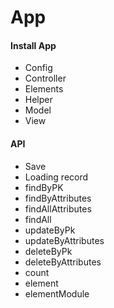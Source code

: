 # App

#### Install App
* Config
* Controller
* Elements
* Helper
* Model
* View

#### API


* Save
* Loading record
* findByPK
* findByAttributes
* findAllAttributes
* findAll
* updateByPk
* updateByAttributes
* deleteByPk
* deleteByAttributes
* count
* element
* elementModule
